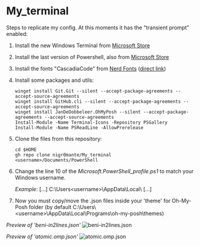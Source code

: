 # My_terminal

Steps to replicate my config. At this moments it has the "transient prompt" enabled:

1. Install the new Windows Terminal from <a href="https://www.microsoft.com/store/productId/9N0DX20HK701" target="_blank">Microsoft Store</a>


2. Install the last version of Powershell, also from <a href="https://www.microsoft.com/store/productId/9MZ1SNWT0N5D" target="_blank">Microsoft Store</a>


3. Install the fonts "CascadiaCode" from <a href="https://www.nerdfonts.com/font-downloads" target="_blank">Nerd Fonts</a> (<a href="https://github.com/ryanoasis/nerd-fonts/releases/download/v2.1.0/CascadiaCode.zip" target="_blank">direct link</a>)


4. Install some packages and utils:

    ```winget install Git.Git --silent --accept-package-agreements --accept-source-agreements```<br>
    ```winget install GitHub.cli --silent --accept-package-agreements --accept-source-agreements```<br>
    ```winget install JanDeDobbeleer.OhMyPosh --silent --accept-package-agreements --accept-source-agreements```<br>
    ```Install-Module -Name Terminal-Icons -Repository PSGallery```<br>
    ```Install-Module -Name PSReadLine -AllowPrerelease```


5. Clone the files from this repository:

    ```cd $HOME```<br>
    ```gh repo clone nigr0mante/My_terminal <username>/Documents/PowerShell```
    
    
6. Change the line 10 of the *Microsoft.PowerShell_profile.ps1* to match your Windows username.

    *Example*: [...] C:\Users\<username>\AppData\Local\ [...]


7. Now you must copy/move the .json files inside your 'theme' for Oh-My-Posh folder (by default C:\Users\\<username\>\AppData\Local\Programs\oh-my-posh\themes)

*Preview of 'beni-in2lines.json'*
![beni-in2lines.json](https://i.imgur.com/rayy7ZN.jpg)

*Preview of 'atomic.omp.json'*
![atomic.omp.json](https://i.imgur.com/7FQ9uS8.png)
